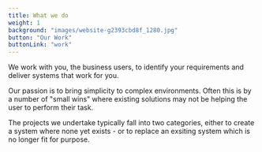 ```yaml
---
title: What we do
weight: 1
background: "images/website-g2393cbd8f_1280.jpg"
button: "Our Work"
buttonLink: "work"
---
```


We work with you, the business users, to identify your requirements and deliver systems that work for you.

Our passion is to bring simplicity to complex environments. Often this is by a number of "small wins" where existing solutions may not be helping the user to perform their task.

The projects we undertake typically fall into two categories, either to create a system where none yet exists - or to replace an exsiting system which is no longer fit for purpose.
